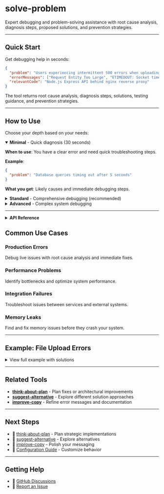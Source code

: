 # solve-problem

Expert debugging and problem-solving assistance with root cause analysis, diagnosis steps, proposed solutions, and prevention strategies.

---

## Quick Start

Get debugging help in seconds:

```json
{
  "problem": "Users experiencing intermittent 500 errors when uploading large files (>10MB)",
  "errorMessages": ["Request Entity Too Large", "ETIMEDOUT: Socket timeout"],
  "relevantCode": "Node.js Express API behind nginx reverse proxy"
}
```

The tool returns root cause analysis, diagnosis steps, solutions, testing guidance, and prevention strategies.

---

## How to Use

Choose your depth based on your needs:

<details open>
<summary><strong>Minimal</strong> - Quick diagnosis (30 seconds)</summary>

**When to use**: You have a clear error and need quick troubleshooting steps.

**Example**:

```json
{
  "problem": "Database queries timing out after 5 seconds"
}
```

**What you get**: Likely causes and immediate debugging steps.

</details>

<details>
<summary><strong>Standard</strong> - Comprehensive debugging (recommended)</summary>

**When to use**: Production issues that need thorough investigation.

**Example**:

```json
{
  "problem": "Memory usage growing continuously until server crashes",
  "errorMessages": ["JavaScript heap out of memory"],
  "relevantCode": "Node.js API server, runs fine for 2-3 hours then crashes",
  "attemptedSolutions": [
    "Increased heap size to 4GB",
    "Added memory profiling",
    "Checked for event listener leaks"
  ]
}
```

**What you get**:

- Root cause analysis with contributing factors
- Step-by-step diagnosis commands
- Immediate and long-term solutions
- Testing and verification guidance
- Prevention strategies

</details>

<details>
<summary><strong>Advanced</strong> - Complex system debugging</summary>

**When to use**: Distributed system issues, performance problems, or critical production outages.

**Example**:

```json
{
  "problem": "Microservices experiencing cascading failures during high load, some requests timeout while others succeed",
  "errorMessages": [
    "Connection pool exhausted",
    "Circuit breaker open",
    "Downstream service unavailable"
  ],
  "relevantCode": "5 microservices (auth, products, orders, payments, shipping) on Kubernetes, using gRPC, Redis cache, PostgreSQL",
  "attemptedSolutions": [
    "Increased connection pool sizes",
    "Added circuit breakers with Hystrix",
    "Scaled pods horizontally",
    "Added Redis caching layer"
  ]
}
```

**What you get**:

- Comprehensive distributed systems analysis
- Detailed dependency chain investigation
- Multiple solution approaches (immediate fixes, architectural improvements)
- Load testing and chaos engineering recommendations
- Full observability and monitoring setup
- SRE-grade prevention strategies

</details>

---

<details>
<summary><strong>API Reference</strong></summary>

### Parameters

| Parameter            | Type     | Required | Description                                                            |
| -------------------- | -------- | -------- | ---------------------------------------------------------------------- |
| `problem`            | string   | Yes      | Description of the problem (50-500 words recommended)                  |
| `errorMessages`      | string[] | No       | Exact error messages or stack traces                                   |
| `relevantCode`       | string   | No       | Code snippets, system architecture, tech stack                         |
| `attemptedSolutions` | string[] | No       | What you've already tried                                              |
| `preferredModel`     | enum     | No       | GPT model: `gpt-5`, `gpt-5-mini`, `gpt-5-nano` (default: `gpt-5-mini`) |

### Response Structure

The tool returns structured debugging assistance:

1. **Root Cause Analysis** - Why it's happening
2. **Diagnosis Steps** - How to verify the cause
3. **Proposed Solutions** - Immediate and long-term fixes
4. **Testing Guidance** - How to verify the fix works
5. **Prevention Strategies** - How to avoid recurrence

</details>

## Common Use Cases

### Production Errors

Debug live issues with root cause analysis and immediate fixes.

### Performance Problems

Identify bottlenecks and optimize system performance.

### Integration Failures

Troubleshoot issues between services and external systems.

### Memory Leaks

Find and fix memory issues before they crash your system.

---

## Example: File Upload Errors

<details>
<summary>View full example with solutions</summary>

**Input:**

```json
{
  "problem": "Users experiencing intermittent 500 errors when uploading large files (>10MB)",
  "errorMessages": ["Request Entity Too Large", "ETIMEDOUT: Socket timeout"],
  "relevantCode": "Node.js Express API behind nginx reverse proxy",
  "attemptedSolutions": [
    "Increased server memory to 8GB",
    "Checked disk space (plenty available)",
    "Increased nginx timeout to 60s",
    "App timeout to 30s"
  ]
}
```

**Response Summary:**

````markdown
## Root Cause Analysis

**Primary Cause**: Timeout mismatch and proxy buffer configuration

The issue has multiple contributing factors:

1. **Nginx timeout > App timeout (60s > 30s)**: When app times out first, nginx waits unnecessarily
2. **Missing client_max_body_size**: Default 1MB in nginx blocks large files
3. **Proxy buffer settings**: Default buffers may be insufficient for large uploads
4. **Possible memory issue**: Not in the app, but in nginx proxy buffering

## Diagnosis Steps

1. **Check nginx config**:
   ```bash
   nginx -T | grep -E "(client_max_body_size|proxy_read_timeout|client_body_temp)"
   ```
````

2. **Check actual upload size limit**:

   ```bash
   curl -X POST -H "Content-Type: multipart/form-data" \
        -F "file=@test-15mb.file" \
        https://yourapi.com/upload -v
   ```

3. **Monitor nginx error log during upload**:

   ```bash
   tail -f /var/log/nginx/error.log
   ```

4. **Check if issue is nginx or app**:
   - Temporarily bypass nginx, upload directly to app
   - If works: nginx config issue
   - If fails: app issue

## Proposed Solutions

### Immediate Fix (nginx configuration)

```nginx
# /etc/nginx/nginx.conf or site config
http {
    client_max_body_size 50M;  # Allow up to 50MB uploads
    client_body_timeout 120s;   # 2 minute client upload timeout
    client_body_buffer_size 128k;
    client_body_temp_path /var/nginx/client_temp;
}

server {
    location /upload {
        proxy_read_timeout 120s;  # Match or exceed app timeout
        proxy_request_buffering off;  # Stream upload to app
        proxy_pass http://app;
    }
}
```

### App-side Fix (Express)

```javascript
const express = require('express');
const multer = require('multer');

const app = express();

// Increase limits
app.use(express.json({ limit: '50mb' }));
app.use(express.urlencoded({ limit: '50mb', extended: true }));

// Configure multer with disk storage (not memory)
const upload = multer({
  dest: '/tmp/uploads',
  limits: { fileSize: 50 * 1024 * 1024 }, // 50MB
});

// Increase server timeout
const server = app.listen(3000);
server.timeout = 120000; // 2 minutes
```

### Long-term Solution

**Use direct S3/cloud storage uploads**:

1. Client requests presigned URL from API
2. Client uploads directly to S3
3. Client notifies API of completion
4. Benefits: No timeout, no server load, better UX

## Testing Guidance

1. **Test with various file sizes**:
   - 5MB, 10MB, 25MB, 50MB
   - Verify success rate

2. **Load test**:

   ```bash
   # 10 concurrent uploads of 15MB files
   seq 1 10 | xargs -P 10 -I {} curl -X POST \
       -F "file=@test-15mb.file" https://yourapi.com/upload
   ```

3. **Monitor during test**:
   - CPU usage (should stay < 70%)
   - Memory usage
   - Disk I/O
   - nginx/app response times

4. **Check logs for errors**:
   ```bash
   # During test
   tail -f /var/log/nginx/error.log
   tail -f /path/to/app/logs/app.log
   ```

## Prevention Strategies

1. **Add monitoring**:
   - Alert on 500 errors > 1% of requests
   - Track upload success rate
   - Monitor P95/P99 upload times

2. **Add upload progress indicator**:
   - Show users upload is progressing
   - Reduces user frustration on slow uploads

3. **Implement retry logic**:

   ```javascript
   // Client-side exponential backoff retry
   async function uploadWithRetry(file, maxRetries = 3) {
     for (let i = 0; i < maxRetries; i++) {
       try {
         return await upload(file);
       } catch (err) {
         if (i === maxRetries - 1) throw err;
         await sleep(Math.pow(2, i) * 1000); // 1s, 2s, 4s
       }
     }
   }
   ```

4. **Add request ID tracking**:
   - Generate request ID on client
   - Pass through all systems
   - Makes debugging much easier

5. **Consider CDN/edge uploads**:
   - CloudFront, Fastly for better upload performance
   - Reduces distance to upload endpoint
   - Better reliability

6. **Document timeout chain**:
   ```
   Client → nginx (120s) → App (120s) → External API (30s)
   ```
   Ensure each timeout > downstream timeout

## Quick Checklist

- [ ] Set client_max_body_size in nginx
- [ ] Align all timeouts (nginx ≥ app timeout)
- [ ] Use disk storage, not memory, for uploads
- [ ] Add monitoring for upload failures
- [ ] Test with actual large files
- [ ] Document timeout configuration

````

</details>

---

## Best Practices

<details>
<summary><strong>How to Get Better Debugging Help</strong></summary>

### Include Error Messages

Exact error messages help identify the issue:

```json
{
  "problem": "Database queries timing out",
  "context": "Error: 'connection timeout after 5000ms'. PostgreSQL 13, 100GB database, query: SELECT * FROM users WHERE created_at > '2024-01-01'"
}
````

### 2. Describe What You've Tried

Prevents suggesting solutions you've already attempted:

```json
{
  "tried_solutions": "Added index on created_at, increased connection pool to 20, checked for long-running queries"
}
```

### 3. Provide System Context

Helps understand constraints:

```json
{
  "relevantCode": "AWS RDS PostgreSQL db.t3.medium (2 vCPU, 4GB RAM), ~1000 req/min, 50GB data"
}
```

</details>

---

## Related Tools

- **[think-about-plan](./think-about-plan.md)** - Plan fixes or architectural improvements
- **[suggest-alternative](./suggest-alternative.md)** - Explore different solution approaches
- **[improve-copy](./improve-copy.md)** - Refine error messages and documentation

---

## Next Steps

- 📖 [think-about-plan](./think-about-plan.md) - Plan strategic implementations
- 📖 [suggest-alternative](./suggest-alternative.md) - Explore alternatives
- 📖 [improve-copy](./improve-copy.md) - Polish your messaging
- 🔧 [Configuration Guide](../configuration.md) - Customize behavior

---

## Getting Help

- 💬 [GitHub Discussions](https://github.com/amsv01/kortx-mcp/discussions)
- 🐛 [Report an Issue](https://github.com/amsv01/kortx-mcp/issues)
